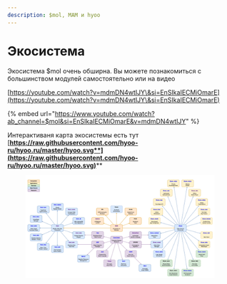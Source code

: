 ```yaml
---
description: $mol, MAM и hyoo
---
```


# Экосистема

Экосистема $mol очень обширна. Вы можете познакомиться с большинством модулей самостоятельно или на видео

[https://youtube.com/watch?v=mdmDN4wtIJY\&si=EnSIkaIECMiOmarE](https://youtube.com/watch?v=mdmDN4wtIJY\&si=EnSIkaIECMiOmarE)

{% embed url="https://www.youtube.com/watch?ab_channel=$mol&si=EnSIkaIECMiOmarE&v=mdmDN4wtIJY" %}

Интерактиваня карта экосистемы есть тут [**https://raw.githubusercontent.com/hyoo-ru/hyoo.ru/master/hyoo.svg**](https://raw.githubusercontent.com/hyoo-ru/hyoo.ru/master/hyoo.svg)****

<figure><img src="../.gitbook/assets/image (2) (1).png" alt=""><figcaption></figcaption></figure>
